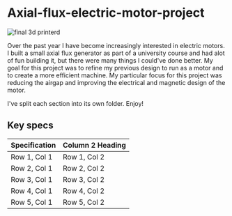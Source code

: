 # Axial-flux-electric-motor-project

![final 3d printerd](https://github.com/user-attachments/assets/55846419-a8b6-457b-be80-7e71b974730b)

Over the past year I have become increasingly interested in electric motors. I built a small axial flux generator as part of a university course and had alot of fun building it, but there were many things I could've done better. My goal for this project was to refine my previous design to run as a motor and to create a more efficient machine. My particular focus for this project was reducing the airgap and improving the electrical and magnetic design of the motor.

I've split each section into its own folder. Enjoy!

## Key specs

| Specification | Column 2 Heading |
| ---------------- | ---------------- |
| Row 1, Col 1     | Row 1, Col 2     |
| Row 2, Col 1     | Row 2, Col 2     |
| Row 3, Col 1     | Row 3, Col 2     |
| Row 4, Col 1     | Row 4, Col 2     |
| Row 5, Col 1     | Row 5, Col 2     |
